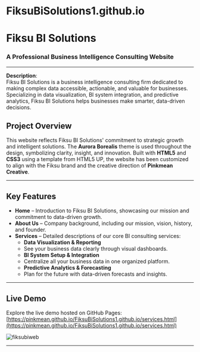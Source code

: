 # FiksuBiSolutions1.github.io

# Fiksu BI Solutions

### A Professional Business Intelligence Consulting Website

---

**Description**:  
Fiksu BI Solutions is a business intelligence consulting firm dedicated to making complex data accessible, actionable, and valuable for businesses. Specializing in data visualization, BI system integration, and predictive analytics, Fiksu BI Solutions helps businesses make smarter, data-driven decisions.

## Project Overview

This website reflects Fiksu BI Solutions' commitment to strategic growth and intelligent solutions. The **Aurora Borealis** theme is used throughout the design, symbolizing clarity, insight, and innovation. Built with **HTML5** and **CSS3** using a template from HTML5 UP, the website has been customized to align with the Fiksu brand and the creative direction of **Pinkmean Creative**.

---

## Key Features

- **Home** – Introduction to Fiksu BI Solutions, showcasing our mission and commitment to data-driven growth.
- **About Us** – Company background, including our mission, vision, history, and founder.
- **Services** – Detailed descriptions of our core BI consulting services:
  - **Data Visualization & Reporting**
  - See your business data clearly through visual dashboards.
  - **BI System Setup & Integration**
  -  Centralize all your business data in one organized platform.
  - **Predictive Analytics & Forecasting**
  - Plan for the future with data-driven forecasts and insights.

---

## Live Demo

Explore the live demo hosted on GitHub Pages:  
[https://pinkmean.github.io/FiksuBiSolutions1.github.io/services.html](https://pinkmean.github.io/FiksuBiSolutions1.github.io/services.html)

![fiksubiweb](https://github.com/user-attachments/assets/d5639ba2-c9b2-40ae-b7e4-a0225c2422f3)

---



